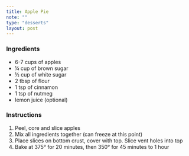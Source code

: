 ```yaml
---
title: Apple Pie
note: ""
type: "desserts"
layout: post
---
```


### Ingredients

- 6-7 cups of apples
- &frac14; cup of brown sugar
- &frac12; cup of white sugar
- 2 tbsp of flour
- 1 tsp of cinnamon
- 1 tsp of nutmeg
- lemon juice (optional)

### Instructions

1. Peel, core and slice apples
2. Mix all ingredients together (can freeze at this point)
3. Place slices on bottom crust, cover with top. Slice vent holes into top
4. Bake at 375&deg; for 20 minutes, then 350&deg; for 45 minutes to 1 hour